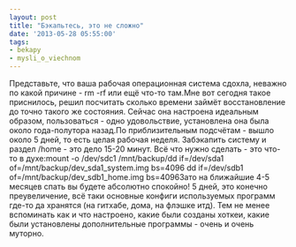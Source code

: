 ```yaml
---
layout: post
title: "Бэкапьтесь, это не сложно"
date: '2013-05-28 05:55:00'
tags:
- bekapy
- mysli_o_viechnom
---
```


Представьте, что ваша рабочая операционная система сдохла, неважно по какой причине - rm -rf или ещё что-то там.Мне вот сегодня такое приснилось, решил посчитать сколько времени займёт восстановление до точно такого же состояния. Сейчас она настроена идеальным образом, пользоваться - одно удовольствие, установлена она была около года-полутора назад.По приблизительным подсчётам - вышло около 5 дней, то есть целая рабочая неделя. Забэкапить систему и раздел /home - это дело 15-20 минут. Всё что нужно сделать - это что-то в духе:mount -o /dev/sdc1 /mnt/backup/dd if=/dev/sda1 of=/mnt/backup/dev_sda1_system.img bs=4096 dd if=/dev/sdb1 of=/mnt/backup/dev_sdb1_home.img bs=4096Зато на ближайшие 4-5 месяцев спать вы будете абсолютно спокойно! 5 дней, это конечно преувеличение, всё таки основные конфиги используемых программ где-то да хранятся (на гитхабе, дома, на флэшке итд). Тем не менее вспоминать как и что настроено, какие были созданы хоткеи, какие были установлены дополнительные программы - очень и очень муторно.